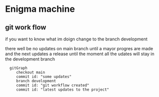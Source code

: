 # Enigma machine 




## git work flow

if you want to know what im doign change to the branch development

there well be no updates on main branch until a mayor progres are made and the next updates a release until the moment all the udates will stay in the development branch

  ```mermaid
    gitGraph
       checkout main
       commit id: "some updates"
       branch development
       commit id: "git workflow created"
       commit id: "latest updates to the project"
  ```